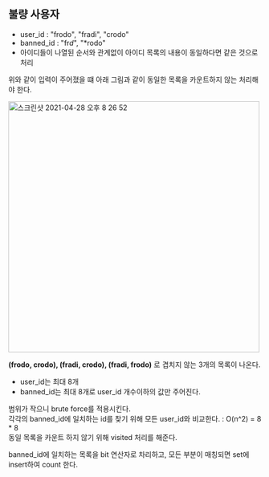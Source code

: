 <h2>불량 사용자</h2>

- user_id : "frodo", "fradi", "crodo"
- banned_id : "fr*d*", "*rodo"
- 아이디들이 나열된 순서와 관계없이 아이디 목록의 내용이 동일하다면 같은 것으로 처리

위와 같이 입력이 주어졌을 떄 아래 그림과 같이 동일한 목록을 카운트하지 않는 처리해야 한다.<br>

<img width="500" alt="스크린샷 2021-04-28 오후 8 26 52" src="https://user-images.githubusercontent.com/54436228/116396383-4b626b00-a860-11eb-857a-51ecce4667a1.png">

**(frodo, crodo), (fradi, crodo), (fradi, frodo)** 로 겹치지 않는 3개의 목록이 나온다.<br>

- user_id는 최대 8개
- banned_id는 최대 8개로 user_id 개수이하의 값만 주어진다.

범위가 작으니 brute force를 적용시킨다.<br>
각각의 banned_id에 일치하는 id를 찾기 위해 모든 user_id와 비교한다. : O(n^2) = 8 * 8<br>
동일 목록을 카운트 하지 않기 위해 visited 처리를 해준다.<br>

banned_id에 일치하는 목록을 bit 연산자로 차리하고, 모든 부분이 매칭되면 set에 insert하여 count 한다.<br>
